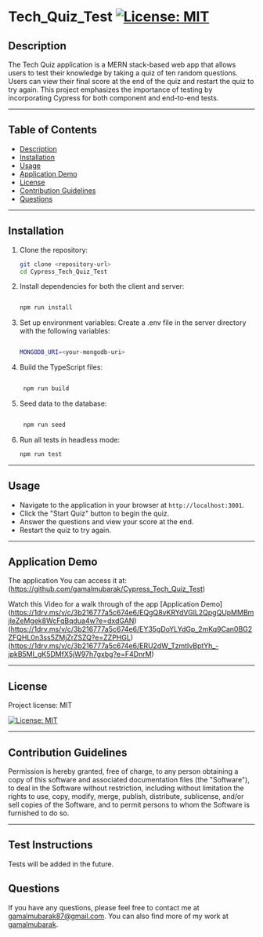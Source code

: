 
# Tech_Quiz_Test [![License: MIT](https://img.shields.io/badge/License-MIT-yellow.svg)](https://opensource.org/licenses/MIT)

## Description

The Tech Quiz application is a MERN stack-based web app that allows users to test their knowledge by taking a quiz of ten random questions. Users can view their final score at the end of the quiz and restart the quiz to try again. This project emphasizes the importance of testing by incorporating Cypress for both component and end-to-end tests.

---

## Table of Contents

- [Description](#description)
- [Installation](#installation)
- [Usage](#usage)
- [Application Demo](#Application-Demo)
- [License](#license)
- [Contribution Guidelines](#contribution-guidelines)
- [Questions](#questions)


---

## Installation

1. Clone the repository:
   ```bash
   git clone <repository-url>
   cd Cypress_Tech_Quiz_Test
   ```

2. Install dependencies for both the client and server:
   ```bash

   npm run install
   
   ```

3. Set up environment variables:
   Create a .env file in the server directory with the following variables:
   ```bash

   MONGODB_URI=<your-mongodb-uri>
   
   
   ```


4. Build the TypeScript files:
   ```bash

    npm run build
   
   ```

5. Seed data to the database:

   ```bash

    npm run seed
   
   ```
6. Run all tests in headless mode:
   ```bash
   npm run test
   ```

---

## Usage

- Navigate to the application in your browser at `http://localhost:3001`.
- Click the "Start Quiz" button to begin the quiz.
- Answer the questions and view your score at the end.
- Restart the quiz to try again.

---

## Application Demo

The application You can access it at:(https://github.com/gamalmubarak/Cypress_Tech_Quiz_Test)

Watch this Video for a walk through of the app [Application Demo]
(https://1drv.ms/v/c/3b216777a5c674e6/EQgQ8vKRYdVGlL2QpgQUpMMBmjleZeMgek8WcFqBqdua4w?e=dxdGAN)
(https://1drv.ms/v/c/3b216777a5c674e6/EY35gDoYLYdGp_2mKq9Can0BG2ZFQHL0n3ss5ZMjZrZSZQ?e=ZZPHGL)
(https://1drv.ms/v/c/3b216777a5c674e6/ERU2dW_TzmtIvBptYh_-jpkB5MI_gK5DMfX5jW97h7gxbg?e=F4DnrM)
 
---

## License 
Project license: MIT

[![License: MIT](https://img.shields.io/badge/License-MIT-yellow.svg)](https://opensource.org/licenses/MIT)

---

## Contribution Guidelines

Permission is hereby granted, free of charge, to any person obtaining a copy of this software and associated documentation files (the "Software"), to deal in the Software without restriction, including without limitation the rights to use, copy, modify, merge, publish, distribute, sublicense, and/or sell copies of the Software, and to permit persons to whom the Software is furnished to do so.

---

## Test Instructions

Tests will be added in the future.

## Questions
If you have any questions, please feel free to contact me at gamalmubarak87@gmail.com. You can also find more of my work at [gamalmubarak](https://github.com/gamalmubarak).
